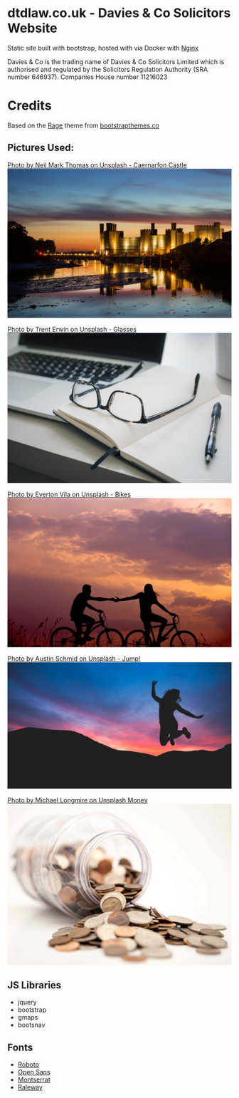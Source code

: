 # dtdlaw.co.uk - Davies & Co Solicitors Website

Static site built with bootstrap, hosted with via Docker with [Nginx](https://hub.docker.com/_/nginx)

Davies & Co is the trading name of Davies & Co Solicitors Limited which is authorised and regulated by the Solicitors Regulation Authority (SRA number 646937). Companies House number 11216023

# Credits 

Based on the [Rage](https://bootstrapthemes.co/item/rage-free-bootstrap-multipurpose-template/) theme from [bootstrapthemes.co](https://bootstrapthemes.co)

## Pictures Used:

[Photo by Neil Mark Thomas on Unsplash - Caernarfon Castle](https://unsplash.com/photos/HTpvyy64KSM)
![books][books]

[Photo by Trent Erwin on Unsplash - Glasses](https://unsplash.com/photos/UgA3Xvi3SkA)
![glasses][glasses]

[Photo by Everton Vila on Unsplash - Bikes](https://unsplash.com/photos/AsahNlC0VhQ)
![bikes][bikes]

[Photo by Austin Schmid on Unsplash - Jump!](https://unsplash.com/photos/hRdVSYpffas)
![jump][jump]

[Photo by Michael Longmire on Unsplash Money](https://unsplash.com/photos/lhltMGdohc8)
![money][money]

[books]:https://raw.githubusercontent.com/mavi0/dtdlaw/master/static-site/assets/images/background/header.jpg
[glasses]:https://raw.githubusercontent.com/mavi0/dtdlaw/master/static-site/assets/images/Blog/trent-erwin-UgA3Xvi3SkA-unsplash.jpg
[bikes]:https://raw.githubusercontent.com/mavi0/dtdlaw/master/static-site/assets/images/background/work-together.jpg
[jump]:https://raw.githubusercontent.com/mavi0/dtdlaw/master/static-site/assets/images/background/testimonial.jpg
[money]:https://raw.githubusercontent.com/mavi0/dtdlaw/master/static-site/assets/images/Blog/michael-longmire-lhltMGdohc8-unsplash.jpg

## JS Libraries

- jquery
- bootstrap
- gmaps
- bootsnav

## Fonts

- [Roboto](https://fonts.google.com/specimen/Roboto)
- [Open Sans](https://fonts.google.com/specimen/Open+Sans) 
- [Montserrat](https://fonts.google.com/specimen/Montserrat)
- [Raleway](https://fonts.google.com/specimen/Raleway)